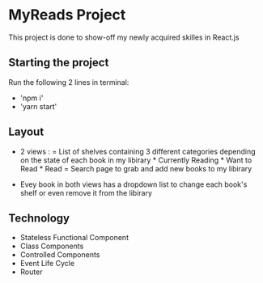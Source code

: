 # MyReads Project

This project is done to show-off my newly acquired skilles in React.js

## Starting the project
Run the following 2 lines in terminal:
- 'npm i'
- 'yarn start'

## Layout
- 2 views : 
    = List of shelves containing 3 different categories depending on the state of each book in my libirary
        * Currently Reading
        * Want to Read
        * Read
    = Search page to grab and add new books to my libirary

- Evey book in both views has a dropdown list to change each book's shelf or even remove it from the libirary

## Technology
- Stateless Functional Component
- Class Components
- Controlled Components
- Event Life Cycle
- Router